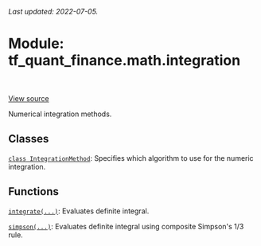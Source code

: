 <!--
This file is generated by a tool. Do not edit directly.
For open-source contributions the docs will be updated automatically.
-->

*Last updated: 2022-07-05.*

<div itemscope itemtype="http://developers.google.com/ReferenceObject">
<meta itemprop="name" content="tf_quant_finance.math.integration" />
<meta itemprop="path" content="Stable" />
</div>

# Module: tf_quant_finance.math.integration

<!-- Insert buttons and diff -->

<table class="tfo-notebook-buttons tfo-api" align="left">
</table>

<a target="_blank" href="https://github.com/google/tf-quant-finance/blob/master/tf_quant_finance/math/integration/__init__.py">View source</a>



Numerical integration methods.



## Classes

[`class IntegrationMethod`](../../tf_quant_finance/math/integration/IntegrationMethod.md): Specifies which algorithm to use for the numeric integration.

## Functions

[`integrate(...)`](../../tf_quant_finance/math/integration/integrate.md): Evaluates definite integral.

[`simpson(...)`](../../tf_quant_finance/math/integration/simpson.md): Evaluates definite integral using composite Simpson's 1/3 rule.


